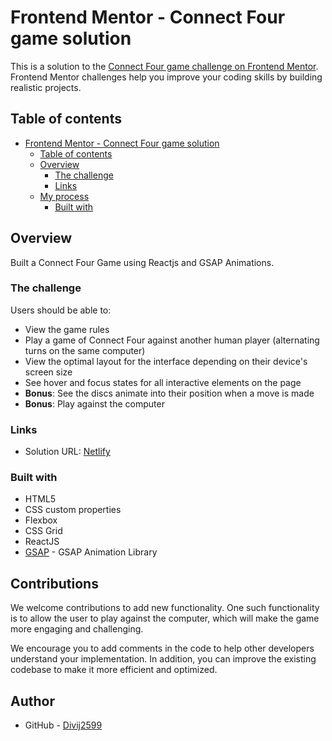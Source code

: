 # Frontend Mentor - Connect Four game solution

This is a solution to the [Connect Four game challenge on Frontend Mentor](https://www.frontendmentor.io/challenges/connect-four-game-6G8QVH923s). Frontend Mentor challenges help you improve your coding skills by building realistic projects. 

## Table of contents

- [Frontend Mentor - Connect Four game solution](#frontend-mentor---connect-four-game-solution)
  - [Table of contents](#table-of-contents)
  - [Overview](#overview)
    - [The challenge](#the-challenge)
    - [Links](#links)
  - [My process](#my-process)
    - [Built with](#built-with)

## Overview

Built a Connect Four Game using Reactjs and GSAP Animations. 

### The challenge

Users should be able to:

- View the game rules
- Play a game of Connect Four against another human player (alternating turns on the same computer)
- View the optimal layout for the interface depending on their device's screen size
- See hover and focus states for all interactive elements on the page
- **Bonus**: See the discs animate into their position when a move is made
- **Bonus**: Play against the computer

### Links

- Solution URL: [Netlify](https://fantastic-speculoos-0008ff.netlify.app/)

### Built with

- HTML5
- CSS custom properties
- Flexbox
- CSS Grid
- ReactJS 
- [GSAP](https://greensock.com/gsap/) - GSAP Animation Library

## Contributions 

We welcome contributions to add new functionality. One such functionality is to allow the user to play against the computer, which will make the game more engaging and challenging.

We encourage you to add comments in the code to help other developers understand your implementation. In addition, you can improve the existing codebase to make it more efficient and optimized.


## Author

- GitHub - [Divij2599](https://github.com/divij2599/)
